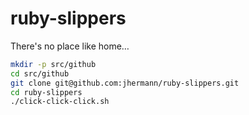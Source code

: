 ruby-slippers
=============

There's no place like home…

```sh
mkdir -p src/github
cd src/github
git clone git@github.com:jhermann/ruby-slippers.git
cd ruby-slippers
./click-click-click.sh
```
